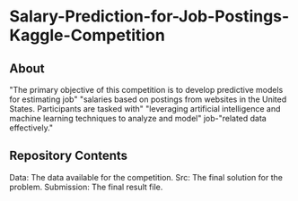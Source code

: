 # Salary-Prediction-for-Job-Postings-Kaggle-Competition



## About



"The primary objective of this competition is to develop predictive models for estimating job" "salaries based on postings from websites in the United States. Participants are tasked with" "leveraging artificial intelligence and machine learning techniques to analyze and model" job-"related data effectively."




## Repository Contents


Data: The data available for the competition.
Src: The final solution for the problem.
Submission: The final result file.

 
 
